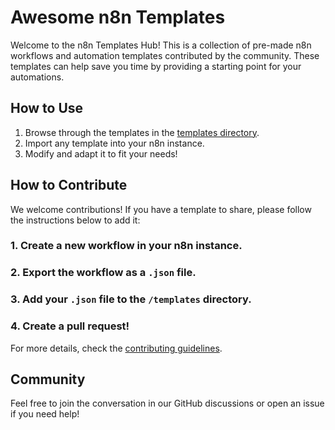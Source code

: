 # Awesome n8n Templates

Welcome to the n8n Templates Hub! This is a collection of pre-made n8n workflows and automation templates contributed by the community. These templates can help save you time by providing a starting point for your automations.

## How to Use

1. Browse through the templates in the [templates directory](./templates).
2. Import any template into your n8n instance.
3. Modify and adapt it to fit your needs!

## How to Contribute

We welcome contributions! If you have a template to share, please follow the instructions below to add it:

### 1. Create a new workflow in your n8n instance.
### 2. Export the workflow as a `.json` file.
### 3. Add your `.json` file to the `/templates` directory.
### 4. Create a pull request!

For more details, check the [contributing guidelines](./contributing/guidelines.md).


## Community

Feel free to join the conversation in our GitHub discussions or open an issue if you need help!

